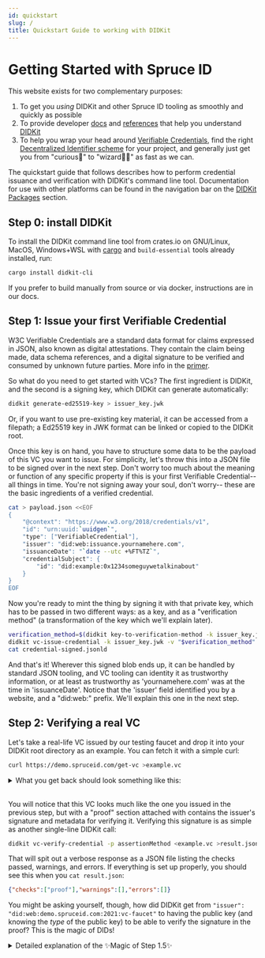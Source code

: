 ```yaml
--- 
id: quickstart
slug: /
title: Quickstart Guide to working with DIDKit
---
```


# Getting Started with Spruce ID
          
This website exists for two complementary purposes: 
1. To get you *using* DIDKit and other Spruce ID tooling as smoothly and quickly
   as possible
2. To provide developer [docs](/docs/) and [references](/docs/glossary)
   that help you understand [DIDKit](/docs/didkit)
3. To help you wrap your head around
   [Verifiable Credentials](/docs/primer/), find the right [Decentralized
   Identifier scheme](/docs/didkit/did-methods) for your project, and generally just
   get you from "curious🤔" to "wizard🧙‍♂️" as fast as we can.

The quickstart guide that follows describes how to perform credential issuance and verification with DIDKit's command line tool. Documentation for use with other platforms can be found in the navigation bar on the [DIDKit Packages](/docs/didkit-packages/rust) section.

## Step 0: install DIDKit 

To install the DIDKit command line tool from crates.io on GNU/Linux, MacOS,
Windows+WSL with
[cargo](https://doc.rust-lang.org/cargo/getting-started/installation.html) and
`build-essential` tools already installed, run:

```sh
cargo install didkit-cli
```

If you prefer to build manually from source or via docker, instructions are in our docs.

## Step 1: Issue your first Verifiable Credential

W3C Verifiable Credentials are a standard data format for claims expressed in
JSON, also known as digital attestations. They contain the claim being made,
data schema references, and a digital signature to be verified and consumed by
unknown future parties. More info in the [primer](/docs/primer).

So what do you need to get started with VCs? The first ingredient is DIDKit, and the second is a signing key, which DIDKit can generate automatically:

```sh
didkit generate-ed25519-key > issuer_key.jwk
```

Or, if you want to use pre-existing key material, it can be accessed from a filepath; a Ed25519 key in JWK format can be linked or copied to the DIDKit root.

Once this key is on hand, you have to structure some data to be the payload of
this VC you want to issue. For simplicity, let's throw this into a JSON file to
be signed over in the next step. Don't worry too much about the meaning or
function of any specific property if this is your first Verifiable Credential--
all things in time. You're not signing away your soul, don't worry-- these are the basic ingredients of a verified credential.
          
```bash
cat > payload.json <<EOF
{
    "@context": "https://www.w3.org/2018/credentials/v1",
    "id": "urn:uuid:`uuidgen`",
    "type": ["VerifiableCredential"],
    "issuer": "did:web:issuance.yournamehere.com",
    "issuanceDate": "`date --utc +%FT%TZ`",
    "credentialSubject": {
        "id": "did:example:0x1234someguywetalkinabout"
    }
}
EOF
```

Now you're ready to mint the thing by signing it with that private key, which has to be passed in two different ways: as a key, and as a "verification method" (a transformation of the key which we'll explain later).

```sh
verification_method=$(didkit key-to-verification-method -k issuer_key.jwk)
didkit vc-issue-credential -k issuer_key.jwk -v "$verification_method" -p assertionMethod <payload.json >credential-signed.jsonld
cat credential-signed.jsonld
```

And that's it! Wherever this signed blob ends up, it can be handled by standard
JSON tooling, and VC tooling can identity it as trustworthy information, or at
least as trustworthy as 'yournamehere.com' was at the time in 'issuanceDate'.
Notice that the 'issuer' field identified you by a website, and a "did:web:"
prefix. We'll explain this one in the next step.

## Step 2: Verifying a real VC

Let's take a real-life VC issued by our testing faucet and drop it into your DIDKit root directory as an example.  You can fetch it with a simple curl:

```sh
curl https://demo.spruceid.com/get-vc >example.vc
```

<details>
  <summary>What you get back should look something like this:</summary>
  <div>
     <code>{`
{
  "@context":["https://www.w3.org/2018/credentials/v1"],
  "type":"VerifiableCredential",
  "credentialSubject":{},
  "issuer":"did:web:demo.spruceid.com",
  "issuanceDate":"2021-09-13T18:23:56Z",
  "proof":{
    "type":"Ed25519Signature2018",
    "proofPurpose":"assertionMethod",
    "verificationMethod":"did:web:demo.spruceid.com#_t-v-Ep7AtkELhhvAzCCDzy1O5Bn_z1CVFv9yiRXdHY",
    "created":"2021-09-13T18:23:56.483Z",
    "jws":"eyJhbGciOiJFZERTQSIsImNyaXQiOlsiYjY0Il0sImI2NCI6ZmFsc2V9..X5J2jI5j3TPqFO_g6XOlB730WlXJ8mDsfoyLQ4u60MelVosi1Et6V_pB7-zELDggdqZTsKQjSqDodv0m7ui1Bg"
  },
  "expirationDate":"2021-10-13T18:23:56Z"
}
`.slice(1, -1)}</code>
  </div>
<br />
  <div><i>Note: Another way to get a fresh example VC (issued to an actual
    DID) is to first install the Credible mobile wallet on
    a mobile device, whether from <a href="https://github.com/spruceid/credible">source code</a>,
    from <a href="https://testflight.apple.com/join/CPZON8Ho">Apple Test Flight</a>, 
    or from <a href="https://play.google.com/store/apps/details?id=com.spruceid.app.credible&hl=de&gl=US">the Google Play store</a>. This will automatically generate an off-chain did-tz (it will resemble <code>did:tz:tz1aTuW7578MTt3ZtWYCjX65nUXkzE1CMcAf</code>), and when you navigate to <a href="https://demo.spruceid.com">our demo faucet</a></i> on a computer, you can use the QR issuance to get a VC issued into the wallet, identifying its subject by its unique, decentralized identifier. 
  </div>
</details>

<br />You will notice that this VC looks much like the one you issued in the
previous step, but with a "proof" section attached with contains the issuer's
signature and metadata for verifying it.  Verifying this signature is as simple
as another single-line DIDKit call:

```bash
didkit vc-verify-credential -p assertionMethod <example.vc >result.json
```

That will spit out a verbose response as a JSON file listing the checks passed, warnings, and errors. If everything is set up properly, you should see this when you `cat result.json`:

```json
{"checks":["proof"],"warnings":[],"errors":[]}
```

You might be asking yourself, though, how did DIDKit get from `"issuer": "did:web:demo.spruceid.com:2021:vc-faucet"` to having the public key (and knowing the *type* of the public key) to be able to verify the signature in the proof? This is the magic of DIDs!

<details><summary>Detailed explanation of the ✨Magic of Step 1.5✨</summary>

<h3>The [often implicit!] resolution step</h3>

Let's take the simple example VC above, issued by <code>did:web:demo.spruceid.com:2021:vc-faucet</code>, i.e. our <a
href="https://demo.spruceid.com/">VC faucet</a>). Information about this issuer
has to be "resolved" in much the same way that a web address (like
demo.spruceid.com) needs to be resolved to an IP address to establish a browser
connection. There are many ways of resolving DIDs, but let's stick to DID-web
for now, as it is the easiest for young wizards to understand.
          
A "did-web" is a DID which publishes its "DID Document" (a data file containing
identity information and public keys) in a standardized location at the website
it identifies. <a
href="https://demo.spruceid.com/2021/vc-faucet/did.json">https://demo.spruceid.com/2021/vc-faucet/did.json</a>
is, as a web-savvy user might expect, a JSON file that publishes resolution
information about the DID <code>did:web:demo.spruceid.com:2021:vc-faucet</code>.
A "did-web" tells you exactly where to go to "resolve" that DID into a DID
document: you just tack <code>/.well-known/did.json</code> to the end of a root
domain, or just <code>/did.json</code> for a qualified domain, and fetch that
JSON blob.  Other DID methods have more complex resolution mechanisms, but take
the same input (a DID string) which, if succesfully resolved, outputs the same
kind of DID document, give or take a few optional properties specific to each
DID method.

The most basic and useful thing that a DID Document contains is a series of
"verification methods", i.e., public keys used for specific purposes and which
can be referenced by specific relative references. These are used to check the
signature on a VC, among other purposes. See, for example, this DID document
from the demo app we use to test DIDKit and wallets:

<details>
  <summary><h3>Behold! A real-world DID Document!</h3></summary>
    <code>{`
{
  "@context": [
    "https://www.w3.org/ns/did/v1",
    {
      "@id": "https://w3id.org/security#publicKeyJwk",
      "@type": "@json"
    }
  ],
  "id": "did:web:demo.spruceid.com:2021:vc-faucet",
  "verificationMethod": [
    {
      "id": "did:web:demo.spruceid.com:2021:vc-faucet#key-1",
      "type": "Ed25519VerificationKey2018",
      "controller": "did:web:demo.spruceid.com:2021:vc-faucet",
      "publicKeyJwk": {
        "kty": "OKP",
        "crv": "Ed25519",
        "x": "ZMKSD7bKSOg_4IQhZUd-2VCoBTCrEB8L2tql4oRNDUg"
      }
    }
  ],
  "authentication": [
    "did:web:demo.spruceid.com:2021:vc-faucet#key-1"
  ],
  "assertionMethod": [
    "did:web:demo.spruceid.com:2021:vc-faucet#key-1"
  ]
}
`.slice(1, -1)}</code>

<br />*Note: this DID Document has an Ed25519 key as its "key-1" (default key)
that is the designated key for <code>`authentication`</code> and
<code>`assertionMethod`</code> purposes. The latter alias signals to wallets
that this is the key used to sign assertions about the world-- assertions that
this public key makes verifiable.*

</details>

While on the issuer side, a verification method can be deterministically derived
from the private key, a verifier downstream does not have that option, which is
why DID Documents exist in the first place: to publish annotated key material
that can be used to verify signatures out there in the world.  Having resolved
the issuer's DID, you now have the subset of its contents needed to verify a
credential: the "verification method" for checking the signatures on a VC.

This might sound like a lot of work described step by step, but don't worry--
DID resolution happens automatically once everything is up and running, as you
already saw above.  If you needed to do only the solution step for some reason,
you could fetch a DID Document with a single DIDKit command as well, in any
context with web access:

<code>{`
didkit did-dereference did:web:demo.spruceid.com:2021:vc-faucet
`}</code>

</details>